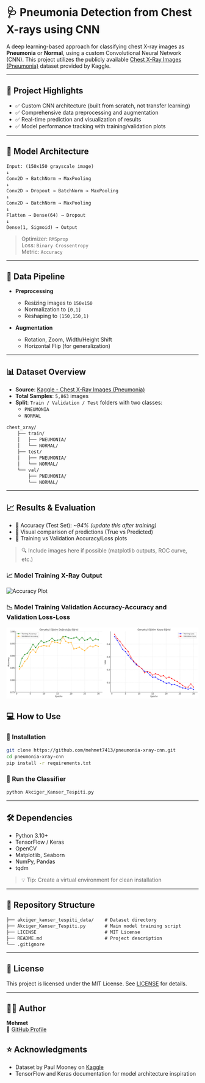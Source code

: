 # 🩺 Pneumonia Detection from Chest X-rays using CNN

A deep learning-based approach for classifying chest X-ray images as **Pneumonia** or **Normal**, using a custom Convolutional Neural Network (CNN). This project utilizes the publicly available [Chest X-Ray Images (Pneumonia)](https://www.kaggle.com/datasets/paultimothymooney/chest-xray-pneumonia) dataset provided by Kaggle.

---

## 📌 Project Highlights

- ✅ Custom CNN architecture (built from scratch, not transfer learning)
- ✅ Comprehensive data preprocessing and augmentation
- ✅ Real-time prediction and visualization of results
- ✅ Model performance tracking with training/validation plots

---

## 🧠 Model Architecture

```
Input: (150x150 grayscale image)
↓
Conv2D → BatchNorm → MaxPooling
↓
Conv2D → Dropout → BatchNorm → MaxPooling
↓
Conv2D → BatchNorm → MaxPooling
↓
Flatten → Dense(64) → Dropout
↓
Dense(1, Sigmoid) → Output
```

> Optimizer: `RMSprop`  
> Loss: `Binary Crossentropy`  
> Metric: `Accuracy`

---

## 🔄 Data Pipeline

- **Preprocessing**
  - Resizing images to `150x150`
  - Normalization to `[0,1]`
  - Reshaping to `(150,150,1)`

- **Augmentation**
  - Rotation, Zoom, Width/Height Shift
  - Horizontal Flip (for generalization)

---

## 📊 Dataset Overview

- **Source**: [Kaggle - Chest X-Ray Images (Pneumonia)](https://www.kaggle.com/datasets/paultimothymooney/chest-xray-pneumonia)
- **Total Samples**: `5,863` images
- **Split**: `Train / Validation / Test` folders with two classes:
  - `PNEUMONIA`
  - `NORMAL`

```
chest_xray/
    ├── train/
    │   ├── PNEUMONIA/
    │   └── NORMAL/
    ├── test/
    │   ├── PNEUMONIA/
    │   └── NORMAL/
    └── val/
        ├── PNEUMONIA/
        └── NORMAL/
```

---

## 📈 Results & Evaluation

- 📌 Accuracy (Test Set): *~94%* *(update this after training)*
- 📌 Visual comparison of predictions (True vs Predicted)
- 📌 Training vs Validation Accuracy/Loss plots

> 🔍 Include images here if possible (matplotlib outputs, ROC curve, etc.)

### 📈 Model Training X-Ray Output

![Accuracy Plot](images/akciğer_kanser_tespit_graphs.png)

### 📉 Model Training Validation Accuracy-Accuracy and Validation Loss-Loss

![X-Ray Output](images/output_graphics.png)

## 💻 How to Use

### 🔧 Installation

```bash
git clone https://github.com/mehmet7413/pneumonia-xray-cnn.git
cd pneumonia-xray-cnn
pip install -r requirements.txt
```

### 🚀 Run the Classifier

```bash
python Akciger_Kanser_Tespiti.py
```

---

## 🛠️ Dependencies

- Python 3.10+
- TensorFlow / Keras
- OpenCV
- Matplotlib, Seaborn
- NumPy, Pandas
- tqdm

> 💡 Tip: Create a virtual environment for clean installation

---

## 📂 Repository Structure

```
├── akciger_kanser_tespiti_data/    # Dataset directory
├── Akciger_Kanser_Tespiti.py       # Main model training script
├── LICENSE                         # MIT License
├── README.md                       # Project description
└── .gitignore
```

---

## 📜 License

This project is licensed under the MIT License. See [LICENSE](LICENSE) for details.

---

## 👨‍💻 Author

**Mehmet**  
📧 [GitHub Profile](https://github.com/mehmet7413)


## ⭐️ Acknowledgments

- Dataset by Paul Mooney on [Kaggle](https://www.kaggle.com/paultimothymooney/chest-xray-pneumonia)
- TensorFlow and Keras documentation for model architecture inspiration

